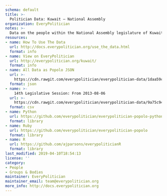 ```yaml
---
schema: default
title: >-
  Politician Data: Kuwait — National Assembly
organization: EveryPolitician
notes: >-
  Data on the people within the National Assembly legislature of Kuwait.
resources:
- name: How To Use The Data
  url: http://docs.everypolitician.org/use_the_data.html
  format: info
- name: View on EveryPolitician
  url: http://everypolitician.org/kuwait/
  format: info
- name: All Data as Popolo JSON
  url: >-
    https://cdn.rawgit.com/everypolitician/everypolitician-data/1daa59c019964326f6850e71864db79cf76dff62/data/Kuwait/National_Assembly/ep-popolo-v1.0.json
  format: json
- name: >-
    14th Legislative Session: From 2013-08-06
  url: >-
    https://cdn.rawgit.com/everypolitician/everypolitician-data/9a75c94fb3f01a45e5616242dec9743ba96f137f/data/Kuwait/National_Assembly/term-14.csv
  format: csv
- name: Python
  url: https://github.com/everypolitician/everypolitician-popolo-python
  format: library
- name: Ruby
  url: https://github.com/everypolitician/everypolitician-popolo
  format: library
- name: R
  url: https://github.com/ajparsons/everypoliticianR
  format: library
last_modified: 2019-04-10T18:54:13
license: ''
category:
- People
- Groups & Bodies
maintainer: EveryPolitician
maintainer_email: team@everypolitician.org
more_info: http://docs.everypolitician.org
---
```


